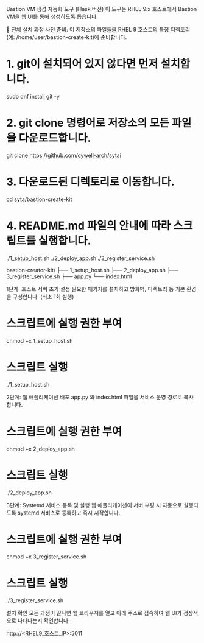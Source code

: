 Bastion VM 생성 자동화 도구 (Flask 버전)
이 도구는 RHEL 9.x 호스트에서 Bastion VM을 웹 UI를 통해 생성하도록 돕습니다.








🚀 전체 설치 과정
사전 준비:
이 저장소의 파일들을 RHEL 9 호스트의 특정 디렉토리(예: /home/user/bastion-create-kit)에 준비합니다.

# 1. git이 설치되어 있지 않다면 먼저 설치합니다.
sudo dnf install git -y

# 2. git clone 명령어로 저장소의 모든 파일을 다운로드합니다.
git clone https://github.com/cywell-arch/sytai

# 3. 다운로드된 디렉토리로 이동합니다.
cd syta/bastion-create-kit

# 4. README.md 파일의 안내에 따라 스크립트를 실행합니다.
./1_setup_host.sh
./2_deploy_app.sh
./3_register_service.sh




bastion-creator-kit/
├── 1_setup_host.sh
├── 2_deploy_app.sh
├── 3_register_service.sh
├── app.py
└── index.html


1단계: 호스트 서버 초기 설정
필요한 패키지를 설치하고 방화벽, 디렉토리 등 기본 환경을 구성합니다. (최초 1회 실행)

# 스크립트에 실행 권한 부여
chmod +x 1_setup_host.sh

# 스크립트 실행
./1_setup_host.sh

2단계: 웹 애플리케이션 배포
app.py 와 index.html 파일을 서비스 운영 경로로 복사합니다.

# 스크립트에 실행 권한 부여
chmod +x 2_deploy_app.sh

# 스크립트 실행
./2_deploy_app.sh

3단계: Systemd 서비스 등록 및 실행
웹 애플리케이션이 서버 부팅 시 자동으로 실행되도록 systemd 서비스로 등록하고 즉시 시작합니다.

# 스크립트에 실행 권한 부여
chmod +x 3_register_service.sh

# 스크립트 실행
./3_register_service.sh

설치 확인
모든 과정이 끝나면 웹 브라우저를 열고 아래 주소로 접속하여 웹 UI가 정상적으로 나타나는지 확인합니다.

http://<RHEL9_호스트_IP>:5011
